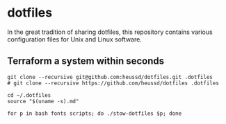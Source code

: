 # dotfiles
In the great tradition of sharing dotfiles, this repository contains various configuration files for Unix and Linux software. 



## Terraform a system within seconds

	git clone --recursive git@github.com:heussd/dotfiles.git .dotfiles
	# git clone --recursive https://github.com/heussd/dotfiles .dotfiles
	
	cd ~/.dotfiles
	source "$(uname -s).md"
	
	for p in bash fonts scripts; do ./stow-dotfiles $p; done
	
	